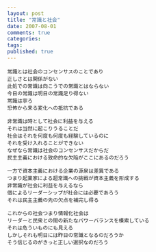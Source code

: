 ```yaml
---
layout: post
title: "常識と社会"
date: 2007-08-01
comments: true
categories:
tags:
published: true
---
```



    常識とは社会のコンセンサスのことであり
    正しさとは関係がない
    此処での常識は向こうでの常識とはならない
    今日の常識は明日の常識足り得ない
    常識は寧ろ
    恐怖から来る変化への抵抗である
    
    非常識は時として社会に利益を与える
    それは当然に起こりうることだ
    社会はそれを何度も何度も経験しているのに
    それを受け入れることができない
    なぜなら常識は社会のコンセンサスだからだ
    民主主義における致命的な欠陥がここにあるのだろう
    
    一方で資本主義における企業の源泉は差異である
    つまり起業家による超常識への挑戦が資本主義を形成する
    非常識が社会に利益を与えるなら
    個によるリーダーシップが社会には必要であろう
    それは民主主義の先の欠点を補完し得る
    
    これからの社会つまり情報化社会は
    リーダーと民衆との間の新たなパワーバランスを模索している
    それは危ういものにも見える
    しかしそれも明日には昨日の常識となるのだろうか
    そう信じるのがきっと正しい選択なのだろう
